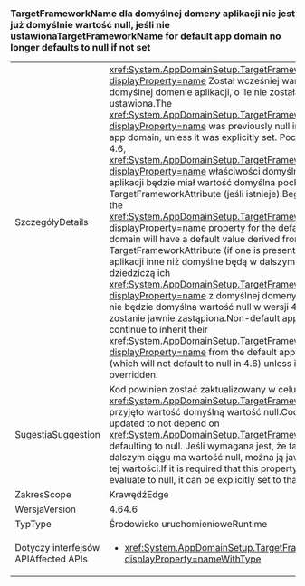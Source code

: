 ### <a name="targetframeworkname-for-default-app-domain-no-longer-defaults-to-null-if-not-set"></a><span data-ttu-id="bd3a2-101">TargetFrameworkName dla domyślnej domeny aplikacji nie jest już domyślnie wartość null, jeśli nie ustawiona</span><span class="sxs-lookup"><span data-stu-id="bd3a2-101">TargetFrameworkName for default app domain no longer defaults to null if not set</span></span>

|   |   |
|---|---|
|<span data-ttu-id="bd3a2-102">Szczegóły</span><span class="sxs-lookup"><span data-stu-id="bd3a2-102">Details</span></span>|<span data-ttu-id="bd3a2-103"><xref:System.AppDomainSetup.TargetFrameworkName?displayProperty=name> Został wcześniej wartości null w domyślnej domenie aplikacji, o ile nie została jawnie ustawiona.</span><span class="sxs-lookup"><span data-stu-id="bd3a2-103">The <xref:System.AppDomainSetup.TargetFrameworkName?displayProperty=name> was previously null in the default app domain, unless it was explicitly set.</span></span> <span data-ttu-id="bd3a2-104">Począwszy od 4.6, <xref:System.AppDomainSetup.TargetFrameworkName?displayProperty=name> właściwości domyślnej domeny aplikacji będzie miał wartość domyślna pochodzi od TargetFrameworkAttribute (jeśli istnieje).</span><span class="sxs-lookup"><span data-stu-id="bd3a2-104">Beginning in 4.6, the <xref:System.AppDomainSetup.TargetFrameworkName?displayProperty=name> property for the default app domain will have a default value derived from the TargetFrameworkAttribute (if one is present).</span></span> <span data-ttu-id="bd3a2-105">Domeny aplikacji inne niż domyślne będą w dalszym ciągu dziedziczą ich <xref:System.AppDomainSetup.TargetFrameworkName?displayProperty=name> z domyślnej domeny aplikacji (co nie będzie domyślna wartość null w wersji 4.6) Jeśli nie zostanie jawnie zastąpiona.</span><span class="sxs-lookup"><span data-stu-id="bd3a2-105">Non-default app domains will continue to inherit their <xref:System.AppDomainSetup.TargetFrameworkName?displayProperty=name> from the default app domain (which will not default to null in 4.6) unless it is explicitly overridden.</span></span>|
|<span data-ttu-id="bd3a2-106">Sugestia</span><span class="sxs-lookup"><span data-stu-id="bd3a2-106">Suggestion</span></span>|<span data-ttu-id="bd3a2-107">Kod powinien zostać zaktualizowany w celu zależy od <xref:System.AppDomainSetup.TargetFrameworkName> przyjęto wartość domyślną wartość null.</span><span class="sxs-lookup"><span data-stu-id="bd3a2-107">Code should be updated to not depend on <xref:System.AppDomainSetup.TargetFrameworkName> defaulting to null.</span></span> <span data-ttu-id="bd3a2-108">Jeśli wymagana jest, że ta właściwość w dalszym ciągu ma wartość null, można ją jawnie ustawić tej wartości.</span><span class="sxs-lookup"><span data-stu-id="bd3a2-108">If it is required that this property continue to evaluate to null, it can be explicitly set to that value.</span></span>|
|<span data-ttu-id="bd3a2-109">Zakres</span><span class="sxs-lookup"><span data-stu-id="bd3a2-109">Scope</span></span>|<span data-ttu-id="bd3a2-110">Krawędź</span><span class="sxs-lookup"><span data-stu-id="bd3a2-110">Edge</span></span>|
|<span data-ttu-id="bd3a2-111">Wersja</span><span class="sxs-lookup"><span data-stu-id="bd3a2-111">Version</span></span>|<span data-ttu-id="bd3a2-112">4.6</span><span class="sxs-lookup"><span data-stu-id="bd3a2-112">4.6</span></span>|
|<span data-ttu-id="bd3a2-113">Typ</span><span class="sxs-lookup"><span data-stu-id="bd3a2-113">Type</span></span>|<span data-ttu-id="bd3a2-114">Środowisko uruchomieniowe</span><span class="sxs-lookup"><span data-stu-id="bd3a2-114">Runtime</span></span>|
|<span data-ttu-id="bd3a2-115">Dotyczy interfejsów API</span><span class="sxs-lookup"><span data-stu-id="bd3a2-115">Affected APIs</span></span>|<ul><li><xref:System.AppDomainSetup.TargetFrameworkName?displayProperty=nameWithType></li></ul>|

